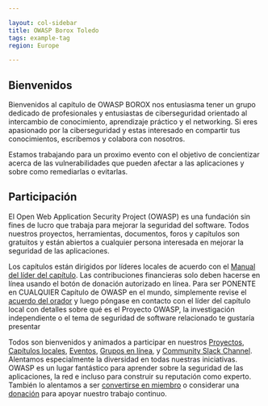 ```yaml
---

layout: col-sidebar
title: OWASP Borox Toledo
tags: example-tag
region: Europe

---
```


## Bienvenidos
Bienvenidos al capítulo de OWASP BOROX nos entusiasma tener un grupo dedicado de profesionales y entusiastas de ciberseguridad orientado al intercambio de conocimiento, aprendizaje práctico y el networking. Si eres apasionado por la ciberseguridad y estas interesado en compartir tus conocimientos, escribemos y colabora con nosotros.

Estamos trabajando para un proximo evento con el objetivo  de concientizar acerca de las vulnerabilidades que pueden afectar a las aplicaciones y sobre como remediarlas o evitarlas.

## Participación
El Open Web Application Security Project (OWASP) es una fundación sin fines de lucro que trabaja para mejorar la seguridad del software. Todos nuestros proyectos, herramientas, documentos, foros y capítulos son gratuitos y están abiertos a cualquier persona interesada en mejorar la seguridad de las aplicaciones.

Los capítulos están dirigidos por líderes locales de acuerdo con el [Manual del líder del capítulo](/www-policy/rules-of-procedure/chapter-handbook). Las contribuciones financieras solo deben hacerse en línea usando el botón de donación autorizado en línea. Para ser PONENTE en CUALQUIER Capítulo de OWASP en el mundo, simplemente revise el [acuerdo del orador](/www-policy/orador-acuerdo) y luego póngase en contacto con el líder del capítulo local con detalles sobre qué es el Proyecto OWASP, la investigación independiente o el tema de seguridad de software relacionado te gustaría presentar

Todos son bienvenidos y animados a participar en nuestros [Proyectos](/proyectos), [Capítulos locales](/capítulos), [Eventos](/eventos), [Grupos en línea](https://groups.google.com/a/owasp.com/), y [Community Slack Channel](https://owasp.slack.com/). Alentamos especialmente la diversidad en todas nuestras iniciativas. OWASP es un lugar fantástico para aprender sobre la seguridad de las aplicaciones, la red e incluso para construir su reputación como experto. También lo alentamos a ser [convertirse en miembro](/membresía) o considerar una [donación](/donar) para apoyar nuestro trabajo continuo.

<!-- Standard Chapter Page Template
This is an example of a Project or Chapter page.
Please change these items to indicate the actual information you wish to present. In addition to this information, the 'front-matter' above the text should be modified to reflect your actual information.  An explanation of each of the front-matter items is below:

{front matter for this file}

```
- layout: This is the layout used by project and chapter pages.  You should leave this value as col-sidebar
- title: This is the title of your project or chapter page, usually the name.  For example, OWASP Zed Attack Proxy or OWASP Baltimore
- tags: This is a space-delimited list of tags you associate with your project or chapter.  If you are using tabs, at least one of these tags should be unique in order to be used in the tabs files (an example tab is included in this repo) 
- region: This is the region you are in according to our data
```

{copy for this file (index.md)}
Replace the text above the commented area with your information in the format below:
```
## Welcome
Include some information here about your chapter

## Participation
The Open Web Application Security Project (OWASP) is a nonprofit foundation that works to improve the security of software. All of our projects ,tools, documents, forums, and chapters are free and open to anyone interested in improving application security. 

Chapters are led by local leaders in accordance with the [Chapter Leader Handbook](/www-policy/rules-of-procedure/chapter-handbook). Financial contributions should only be made online using the authorized online donation button. To be a SPEAKER at ANY OWASP Chapter in the world simply review the [speaker agreement](/www-policy/speaker-agreement) and then contact the local chapter leader with details of what OWASP Project, independent research, or related software security topic you would like to present.

Everyone is welcome and encouraged to participate in our [Projects](/projects), [Local Chapters](/chapters), [Events](/events), [Online Groups](https://groups.google.com/a/owasp.com/){:target='_blank'}, and [Community Slack Channel](https://owasp.slack.com/){:target='_blank'}. We especially encourage diversity in all our initiatives. OWASP is a fantastic place to learn about application security, to network, and even to build your reputation as an expert. We also encourage you to be [become a member](/membership) or consider a [donation](/donate) to support our ongoing work.

## Local News
- Meeting Location
- Everyone is welcome to join us at our chapter meetings.

```
{info.md}

This separate file is where you should place links to your Google Group and Meetup page. It will be automatically rendered in the column sidebar.

{leaders.md}

Another separate file that should simply include each leaders name with mailto link as a list. It will also be automatically rendered in the column sidebar.

-->
